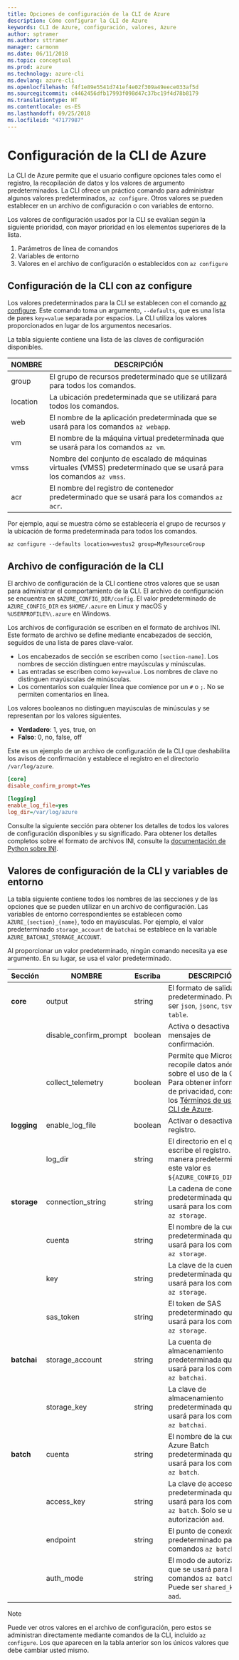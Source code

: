 ```yaml
---
title: Opciones de configuración de la CLI de Azure
description: Cómo configurar la CLI de Azure
keywords: CLI de Azure, configuración, valores, Azure
author: sptramer
ms.author: sttramer
manager: carmonm
ms.date: 06/11/2018
ms.topic: conceptual
ms.prod: azure
ms.technology: azure-cli
ms.devlang: azure-cli
ms.openlocfilehash: f4f1e89e5541d741ef4e02f309a49eece033af5d
ms.sourcegitcommit: c4462456dfb17993f098d47c37bc19f4d78b8179
ms.translationtype: HT
ms.contentlocale: es-ES
ms.lasthandoff: 09/25/2018
ms.locfileid: "47177987"
---
```

# <a name="azure-cli-configuration"></a>Configuración de la CLI de Azure

La CLI de Azure permite que el usuario configure opciones tales como el registro, la recopilación de datos y los valores de argumento predeterminados.
La CLI ofrece un práctico comando para administrar algunos valores predeterminados, `az configure`. Otros valores se pueden establecer en un archivo de configuración o con variables de entorno.

Los valores de configuración usados por la CLI se evalúan según la siguiente prioridad, con mayor prioridad en los elementos superiores de la lista.

1. Parámetros de línea de comandos
2. Variables de entorno
3. Valores en el archivo de configuración o establecidos con `az configure`

## <a name="cli-configuration-with-az-configure"></a>Configuración de la CLI con az configure

Los valores predeterminados para la CLI se establecen con el comando [az configure](/cli/azure/reference-index#az-configure).
Este comando toma un argumento, `--defaults`, que es una lista de pares `key=value` separada por espacios. La CLI utiliza los valores proporcionados en lugar de los argumentos necesarios.

La tabla siguiente contiene una lista de las claves de configuración disponibles.

| NOMBRE | DESCRIPCIÓN |
|------|-------------|
| group | El grupo de recursos predeterminado que se utilizará para todos los comandos. |
| location | La ubicación predeterminada que se utilizará para todos los comandos. |
| web | El nombre de la aplicación predeterminada que se usará para los comandos `az webapp`. |
| vm | El nombre de la máquina virtual predeterminada que se usará para los comandos `az vm`. |
| vmss | Nombre del conjunto de escalado de máquinas virtuales (VMSS) predeterminado que se usará para los comandos `az vmss`. |
| acr | El nombre del registro de contenedor predeterminado que se usará para los comandos `az acr`. |

Por ejemplo, aquí se muestra cómo se establecería el grupo de recursos y la ubicación de forma predeterminada para todos los comandos.

```azurecli-interactive
az configure --defaults location=westus2 group=MyResourceGroup
```

## <a name="cli-configuration-file"></a>Archivo de configuración de la CLI

El archivo de configuración de la CLI contiene otros valores que se usan para administrar el comportamiento de la CLI. El archivo de configuración se encuentra en `$AZURE_CONFIG_DIR/config`. El valor predeterminado de `AZURE_CONFIG_DIR` es `$HOME/.azure` en Linux y macOS y `%USERPROFILE%\.azure` en Windows.

Los archivos de configuración se escriben en el formato de archivos INI. Este formato de archivo se define mediante encabezados de sección, seguidos de una lista de pares clave-valor.

* Los encabezados de sección se escriben como `[section-name]`. Los nombres de sección distinguen entre mayúsculas y minúsculas.
* Las entradas se escriben como `key=value`. Los nombres de clave no distinguen mayúsculas de minúsculas.
* Los comentarios son cualquier línea que comience por un `#` o `;`. No se permiten comentarios en línea.

Los valores booleanos no distinguen mayúsculas de minúsculas y se representan por los valores siguientes.

* __Verdadero__: 1, yes, true, on
* __Falso__: 0, no, false, off

Este es un ejemplo de un archivo de configuración de la CLI que deshabilita los avisos de confirmación y establece el registro en el directorio `/var/log/azure`.

```ini
[core]
disable_confirm_prompt=Yes

[logging]
enable_log_file=yes
log_dir=/var/log/azure
```

Consulte la siguiente sección para obtener los detalles de todos los valores de configuración disponibles y su significado. Para obtener los detalles completos sobre el formato de archivos INI, consulte la [documentación de Python sobre INI](https://docs.python.org/3/library/configparser.html#supported-ini-file-structure).

## <a name="cli-configuration-values-and-environment-variables"></a>Valores de configuración de la CLI y variables de entorno

La tabla siguiente contiene todos los nombres de las secciones y de las opciones que se pueden utilizar en un archivo de configuración. Las variables de entorno correspondientes se establecen como `AZURE_{section}_{name}`, todo en mayúsculas. Por ejemplo, el valor predeterminado `storage_account` de `batchai` se establece en la variable `AZURE_BATCHAI_STORAGE_ACCOUNT`.

Al proporcionar un valor predeterminado, ningún comando necesita ya ese argumento. En su lugar, se usa el valor predeterminado.

| Sección | NOMBRE      | Escriba | DESCRIPCIÓN|
|---------|-----------|------|------------|
| __core__ | output | string | El formato de salida predeterminado. Puede ser `json`, `jsonc`, `tsv` o `table`. |
| | disable\_confirm\_prompt | boolean | Activa o desactiva los mensajes de confirmación. |
| | collect\_telemetry | boolean | Permite que Microsoft recopile datos anónimos sobre el uso de la CLI. Para obtener información de privacidad, consulte los [Términos de uso de la CLI de Azure](http://aka.ms/AzureCliLegal). |
| __logging__ | enable\_log\_file | boolean | Activar o desactivar el registro. |
| | log\_dir | string | El directorio en el que se escribe el registro. De manera predeterminada, este valor es `${AZURE_CONFIG_DIR}/logs`. |
| __storage__ | connection\_string | string | La cadena de conexión predeterminada que se usará para los comandos `az storage`. |
| | cuenta | string | El nombre de la cuenta predeterminada que se usará para los comandos `az storage`. |
| | key | string | La clave de la cuenta predeterminada que se usará para los comandos `az storage`. |
| | sas\_token | string | El token de SAS predeterminado que se usará para los comandos `az storage`. |
| __batchai__ | storage\_account | string | La cuenta de almacenamiento predeterminada que se usará para los comandos `az batchai`. |
| | storage\_key | string | La clave de almacenamiento predeterminada que se usará para los comandos `az batchai`. |
| __batch__ | cuenta | string | El nombre de la cuenta de Azure Batch predeterminada que se usará para los comandos `az batch`. |
| | access\_key | string | La clave de acceso predeterminada que se usará para los comandos `az batch`. Solo se usa con autorización `aad`. |
| | endpoint | string | El punto de conexión predeterminado para los comandos `az batch`. |
| | auth\_mode | string | El modo de autorización que se usará para los comandos `az batch`. Puede ser `shared_key` o `aad`. |

> [!NOTE]
> Puede ver otros valores en el archivo de configuración, pero estos se administran directamente mediante comandos de la CLI, incluido `az configure`. Los que aparecen en la tabla anterior son los únicos valores que debe cambiar usted mismo.

